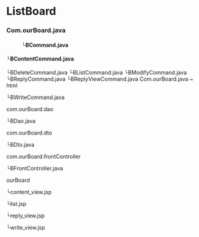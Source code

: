 # ListBoard
<html><body>
<h3>Com.ourBoard.java</h3>
<h4><p style="text-indent:40px">└BCommand.java</p></h4>
<h4> └BContentCommand.java</h4>
 └BDeleteCommand.java
 └BListCommand.java
 └BModifyCommand.java
 └BReplyCommand.java
 └BReplyViewCommand.java

<html>
<body>
Com.ourBoard.java ~ html
</body>
</html>

 └BWriteCommand.java

com.ourBoard.dao

 └BDao.java

com.ourBoard.dto

 └BDto.java

com.ourBoard.frontController

 └BFrontController.java

ourBoard

 └content_view.jsp
 
 └list.jsp
 
 └reply_view.jsp
 
 └write_view.jsp

